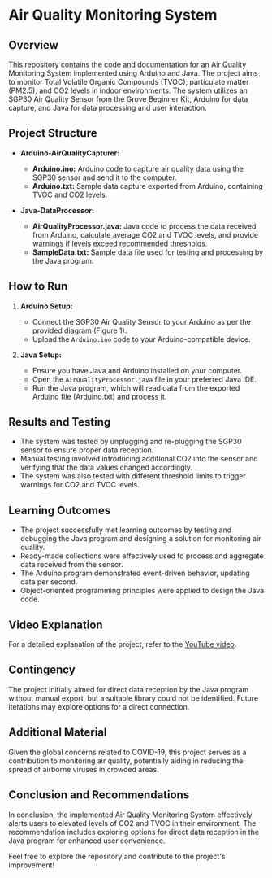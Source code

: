 # Air Quality Monitoring System

## Overview

This repository contains the code and documentation for an Air Quality Monitoring System implemented using Arduino and Java. The project aims to monitor Total Volatile Organic Compounds (TVOC), particulate matter (PM2.5), and CO2 levels in indoor environments. The system utilizes an SGP30 Air Quality Sensor from the Grove Beginner Kit, Arduino for data capture, and Java for data processing and user interaction.

## Project Structure

- **Arduino-AirQualityCapturer:**
  - **Arduino.ino:** Arduino code to capture air quality data using the SGP30 sensor and send it to the computer.
  - **Arduino.txt:** Sample data capture exported from Arduino, containing TVOC and CO2 levels.

- **Java-DataProcessor:**
  - **AirQualityProcessor.java:** Java code to process the data received from Arduino, calculate average CO2 and TVOC levels, and provide warnings if levels exceed recommended thresholds.
  - **SampleData.txt:** Sample data file used for testing and processing by the Java program.

## How to Run

1. **Arduino Setup:**
   - Connect the SGP30 Air Quality Sensor to your Arduino as per the provided diagram (Figure 1).
   - Upload the `Arduino.ino` code to your Arduino-compatible device.

2. **Java Setup:**
   - Ensure you have Java and Arduino installed on your computer.
   - Open the `AirQualityProcessor.java` file in your preferred Java IDE.
   - Run the Java program, which will read data from the exported Arduino file (Arduino.txt) and process it.

## Results and Testing

- The system was tested by unplugging and re-plugging the SGP30 sensor to ensure proper data reception.
- Manual testing involved introducing additional CO2 into the sensor and verifying that the data values changed accordingly.
- The system was also tested with different threshold limits to trigger warnings for CO2 and TVOC levels.

## Learning Outcomes

- The project successfully met learning outcomes by testing and debugging the Java program and designing a solution for monitoring air quality.
- Ready-made collections were effectively used to process and aggregate data received from the sensor.
- The Arduino program demonstrated event-driven behavior, updating data per second.
- Object-oriented programming principles were applied to design the Java code.

## Video Explanation

For a detailed explanation of the project, refer to the [YouTube video](https://www.youtube.com/watch?v=0-NlmySoyLs&t=233s&ab_channel=AliHussaini).

## Contingency

The project initially aimed for direct data reception by the Java program without manual export, but a suitable library could not be identified. Future iterations may explore options for a direct connection.

## Additional Material

Given the global concerns related to COVID-19, this project serves as a contribution to monitoring air quality, potentially aiding in reducing the spread of airborne viruses in crowded areas.

## Conclusion and Recommendations

In conclusion, the implemented Air Quality Monitoring System effectively alerts users to elevated levels of CO2 and TVOC in their environment. The recommendation includes exploring options for direct data reception in the Java program for enhanced user convenience.

Feel free to explore the repository and contribute to the project's improvement!

